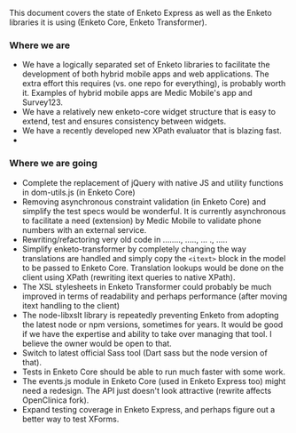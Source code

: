 This document covers the state of Enketo Express as well as the Enketo libraries it is using (Enketo Core, Enketo Transformer).


### Where we are

- We have a logically separated set of Enketo libraries to facilitate the development of both hybrid mobile apps and web applications. The extra effort this requires (vs. one repo for everything), is probably worth it. Examples of hybrid mobile apps are Medic Mobile's app and Survey123.
- We have a relatively new enketo-core widget structure that is easy to extend, test and ensures consistency between widgets.
- We have a recently developed new XPath evaluator that is blazing fast.
-

### Where we are going

- Complete the replacement of jQuery with native JS and utility functions in dom-utils.js (in Enketo Core)
- Removing asynchronous constraint validation (in Enketo Core) and simplify the test specs would be wonderful. It is currently asynchronous to facilitate a need (extension) by Medic Mobile to validate phone numbers with an external service.
- Rewriting/refactoring very old code in ........,  ....., ... ., .....
- Simplify enketo-transformer by completely changing the way translations are handled and simply copy the `<itext>` block in the model to be passed to Enketo Core. Translation lookups would be done on the client using XPath (rewriting itext queries to native XPath).
- The XSL stylesheets in Enketo Transformer could probably be much improved in terms of readability and perhaps performance (after moving itext handling to the client)
- The node-libxslt library is repeatedly preventing Enketo from adopting the latest node or npm versions, sometimes for years. It would be good if we have the expertise and ability to take over managing that tool. I believe the owner would be open to that.
- Switch to latest official Sass tool (Dart sass but the node version of that).
- Tests in Enketo Core should be able to run much faster with some work.
- The events.js module in Enketo Core (used in Enketo Express too) might need a redesign. The API just doesn't look attractive (rewrite affects OpenClinica fork).
- Expand testing coverage in Enketo Express, and perhaps figure out a better way to test XForms.
